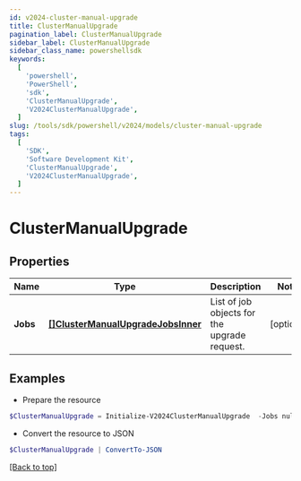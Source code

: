 ```yaml
---
id: v2024-cluster-manual-upgrade
title: ClusterManualUpgrade
pagination_label: ClusterManualUpgrade
sidebar_label: ClusterManualUpgrade
sidebar_class_name: powershellsdk
keywords:
  [
    'powershell',
    'PowerShell',
    'sdk',
    'ClusterManualUpgrade',
    'V2024ClusterManualUpgrade',
  ]
slug: /tools/sdk/powershell/v2024/models/cluster-manual-upgrade
tags:
  [
    'SDK',
    'Software Development Kit',
    'ClusterManualUpgrade',
    'V2024ClusterManualUpgrade',
  ]
---
```


# ClusterManualUpgrade

## Properties

| Name | Type | Description | Notes |
| --- | --- | --- | --- |
| **Jobs** | [**[]ClusterManualUpgradeJobsInner**](cluster-manual-upgrade-jobs-inner) | List of job objects for the upgrade request. | [optional] |

## Examples

- Prepare the resource

```powershell
$ClusterManualUpgrade = Initialize-V2024ClusterManualUpgrade  -Jobs null
```

- Convert the resource to JSON

```powershell
$ClusterManualUpgrade | ConvertTo-JSON
```

[[Back to top]](#)
